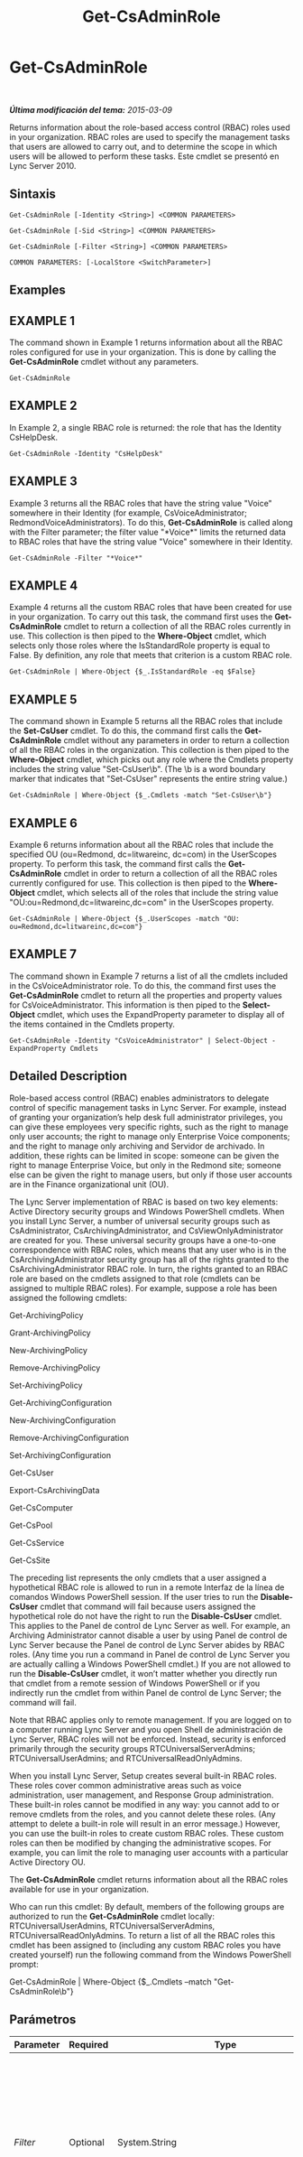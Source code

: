 ﻿---
title: Get-CsAdminRole
TOCTitle: Get-CsAdminRole
ms:assetid: ea15ee37-f7a1-4e67-afe8-08e63e8ca765
ms:mtpsurl: https://technet.microsoft.com/es-es/library/Gg399050(v=OCS.15)
ms:contentKeyID: 48277055
ms.date: 01/07/2017
mtps_version: v=OCS.15
ms.translationtype: HT
---

# Get-CsAdminRole

 

_**Última modificación del tema:** 2015-03-09_

Returns information about the role-based access control (RBAC) roles used in your organization. RBAC roles are used to specify the management tasks that users are allowed to carry out, and to determine the scope in which users will be allowed to perform these tasks. Este cmdlet se presentó en Lync Server 2010.

## Sintaxis

    Get-CsAdminRole [-Identity <String>] <COMMON PARAMETERS>

    Get-CsAdminRole [-Sid <String>] <COMMON PARAMETERS>

    Get-CsAdminRole [-Filter <String>] <COMMON PARAMETERS>

    COMMON PARAMETERS: [-LocalStore <SwitchParameter>]

## Examples

## EXAMPLE 1

The command shown in Example 1 returns information about all the RBAC roles configured for use in your organization. This is done by calling the **Get-CsAdminRole** cmdlet without any parameters.

    Get-CsAdminRole

## EXAMPLE 2

In Example 2, a single RBAC role is returned: the role that has the Identity CsHelpDesk.

    Get-CsAdminRole -Identity "CsHelpDesk"

## EXAMPLE 3

Example 3 returns all the RBAC roles that have the string value "Voice" somewhere in their Identity (for example, CsVoiceAdministrator; RedmondVoiceAdministrators). To do this, **Get-CsAdminRole** is called along with the Filter parameter; the filter value "\*Voice\*" limits the returned data to RBAC roles that have the string value "Voice" somewhere in their Identity.

    Get-CsAdminRole -Filter "*Voice*"

## EXAMPLE 4

Example 4 returns all the custom RBAC roles that have been created for use in your organization. To carry out this task, the command first uses the **Get-CsAdminRole** cmdlet to return a collection of all the RBAC roles currently in use. This collection is then piped to the **Where-Object** cmdlet, which selects only those roles where the IsStandardRole property is equal to False. By definition, any role that meets that criterion is a custom RBAC role.

    Get-CsAdminRole | Where-Object {$_.IsStandardRole -eq $False}

## EXAMPLE 5

The command shown in Example 5 returns all the RBAC roles that include the **Set-CsUser** cmdlet. To do this, the command first calls the **Get-CsAdminRole** cmdlet without any parameters in order to return a collection of all the RBAC roles in the organization. This collection is then piped to the **Where-Object** cmdlet, which picks out any role where the Cmdlets property includes the string value "Set-CsUser\\b". (The \\b is a word boundary marker that indicates that "Set-CsUser" represents the entire string value.)

    Get-CsAdminRole | Where-Object {$_.Cmdlets -match "Set-CsUser\b"}

## EXAMPLE 6

Example 6 returns information about all the RBAC roles that include the specified OU (ou=Redmond, dc=litwareinc, dc=com) in the UserScopes property. To perform this task, the command first calls the **Get-CsAdminRole** cmdlet in order to return a collection of all the RBAC roles currently configured for use. This collection is then piped to the **Where-Object** cmdlet, which selects all of the roles that include the string value "OU:ou=Redmond,dc=litwareinc,dc=com" in the UserScopes property.

    Get-CsAdminRole | Where-Object {$_.UserScopes -match "OU: ou=Redmond,dc=litwareinc,dc=com"}

## EXAMPLE 7

The command shown in Example 7 returns a list of all the cmdlets included in the CsVoiceAdministrator role. To do this, the command first uses the **Get-CsAdminRole** cmdlet to return all the properties and property values for CsVoiceAdministrator. This information is then piped to the **Select-Object** cmdlet, which uses the ExpandProperty parameter to display all of the items contained in the Cmdlets property.

    Get-CsAdminRole -Identity "CsVoiceAdministrator" | Select-Object -ExpandProperty Cmdlets

## Detailed Description

Role-based access control (RBAC) enables administrators to delegate control of specific management tasks in Lync Server. For example, instead of granting your organization’s help desk full administrator privileges, you can give these employees very specific rights, such as the right to manage only user accounts; the right to manage only Enterprise Voice components; and the right to manage only archiving and Servidor de archivado. In addition, these rights can be limited in scope: someone can be given the right to manage Enterprise Voice, but only in the Redmond site; someone else can be given the right to manage users, but only if those user accounts are in the Finance organizational unit (OU).

The Lync Server implementation of RBAC is based on two key elements: Active Directory security groups and Windows PowerShell cmdlets. When you install Lync Server, a number of universal security groups such as CsAdministrator, CsArchivingAdministrator, and CsViewOnlyAdministrator are created for you. These universal security groups have a one-to-one correspondence with RBAC roles, which means that any user who is in the CsArchivingAdministrator security group has all of the rights granted to the CsArchivingAdministrator RBAC role. In turn, the rights granted to an RBAC role are based on the cmdlets assigned to that role (cmdlets can be assigned to multiple RBAC roles). For example, suppose a role has been assigned the following cmdlets:

Get-ArchivingPolicy

Grant-ArchivingPolicy

New-ArchivingPolicy

Remove-ArchivingPolicy

Set-ArchivingPolicy

Get-ArchivingConfiguration

New-ArchivingConfiguration

Remove-ArchivingConfiguration

Set-ArchivingConfiguration

Get-CsUser

Export-CsArchivingData

Get-CsComputer

Get-CsPool

Get-CsService

Get-CsSite

The preceding list represents the only cmdlets that a user assigned a hypothetical RBAC role is allowed to run in a remote Interfaz de la línea de comandos Windows PowerShell session. If the user tries to run the **Disable-CsUser** cmdlet that command will fail because users assigned the hypothetical role do not have the right to run the **Disable-CsUser** cmdlet. This applies to the Panel de control de Lync Server as well. For example, an Archiving Administrator cannot disable a user by using Panel de control de Lync Server because the Panel de control de Lync Server abides by RBAC roles. (Any time you run a command in Panel de control de Lync Server you are actually calling a Windows PowerShell cmdlet.) If you are not allowed to run the **Disable-CsUser** cmdlet, it won’t matter whether you directly run that cmdlet from a remote session of Windows PowerShell or if you indirectly run the cmdlet from within Panel de control de Lync Server; the command will fail.

Note that RBAC applies only to remote management. If you are logged on to a computer running Lync Server and you open Shell de administración de Lync Server, RBAC roles will not be enforced. Instead, security is enforced primarily through the security groups RTCUniversalServerAdmins; RTCUniversalUserAdmins; and RTCUniversalReadOnlyAdmins.

When you install Lync Server, Setup creates several built-in RBAC roles. These roles cover common administrative areas such as voice administration, user management, and Response Group administration. These built-in roles cannot be modified in any way: you cannot add to or remove cmdlets from the roles, and you cannot delete these roles. (Any attempt to delete a built-in role will result in an error message.) However, you can use the built-in roles to create custom RBAC roles. These custom roles can then be modified by changing the administrative scopes. For example, you can limit the role to managing user accounts with a particular Active Directory OU.

The **Get-CsAdminRole** cmdlet returns information about all the RBAC roles available for use in your organization.

Who can run this cmdlet: By default, members of the following groups are authorized to run the **Get-CsAdminRole** cmdlet locally: RTCUniversalUserAdmins, RTCUniversalServerAdmins, RTCUniversalReadOnlyAdmins. To return a list of all the RBAC roles this cmdlet has been assigned to (including any custom RBAC roles you have created yourself) run the following command from the Windows PowerShell prompt:

Get-CsAdminRole | Where-Object {$\_.Cmdlets –match "Get-CsAdminRole\\b"}

## Parámetros


<table>
<colgroup>
<col style="width: 25%" />
<col style="width: 25%" />
<col style="width: 25%" />
<col style="width: 25%" />
</colgroup>
<thead>
<tr class="header">
<th>Parameter</th>
<th>Required</th>
<th>Type</th>
<th>Description</th>
</tr>
</thead>
<tbody>
<tr class="odd">
<td><p><em>Filter</em></p></td>
<td><p>Optional</p></td>
<td><p>System.String</p></td>
<td><p>Enables you to use wildcards in order to specify the RBAC role (or roles) to be returned. For example, to return all the roles that include the string value &quot;Redmond&quot; in their Identity, you can use this syntax: -Filter &quot;*Redmond*&quot;.</p></td>
</tr>
<tr class="even">
<td><p><em>Identity</em></p></td>
<td><p>Optional</p></td>
<td><p>System.String</p></td>
<td><p>Unique identifier for the RBAC role to be returned. The Identity for an RBAC role must be the same as the SamAccountName for the Active Directory universal security group associated with that role. For example, the help desk role has an Identity equal to CsHelpDesk; CsHelpDesk is also the SamAccountName of the Active Directory security group associated with that role.</p></td>
</tr>
<tr class="odd">
<td><p><em>LocalStore</em></p></td>
<td><p>Optional</p></td>
<td><p>System.Management.Automation.SwitchParameter</p></td>
<td><p>Retrieves the RBAC data from the local replica of the Almacén de administración central rather than from the Almacén de administración central itself.</p></td>
</tr>
<tr class="even">
<td><p><em>Sid</em></p></td>
<td><p>Optional</p></td>
<td><p>System.String</p></td>
<td><p>Enables you to use a security identifier (SID) to specify the RBAC role to be retrieved. SIDs are assigned by Lync Server at the time that the RBAC role is created, and look similar to this: S-1-5-21-1573807623-1597889489-1765977225-1145.</p>
<p>This same SID can also be found on the corresponding Active Directory security group.</p></td>
</tr>
</tbody>
</table>


## Input Types

None.

## Return Types

The **Get-CsAdminRole** cmdlet returns instances of the Microsoft.Rtc.Management.WritableConfig.Settings.Roles.Role object.

